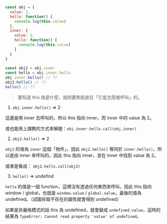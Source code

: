 ```js
const obj = {
  value: 1,
  hello: function() {
    console.log(this.value)
  },
  inner: {
    value: 2,
    hello: function() {
      console.log(this.value)
    }
  }
}
  
const obj2 = obj.inner
const hello = obj.inner.hello
obj.inner.hello() // ??
obj2.hello() // ??
hello() // ??
```

> 要知道 this 值是什麼，就把要焦點放在「它是怎麼被呼叫」的。

1. `obj.inner.hello()` => 2

這邊是用 inner 去呼叫的，所以 this 指向 inner，而 inner 中的 value 為 2。

或也能用上課教的方式來解題：`obj.inner.hello.call(obj.inner)`

2. `obj2.hello()` => 2

`obj2` 的值為 `inner` 這個「物件」，因此 `obj2.hello()` 等同於 `inner.hello()`，所以是由 inner 來呼叫的，因此 this 指向 inner，並在 inner 中找到 value 為 2。

或者是看成： `obj2.hello.call(obj2)` 

3. `hello()` => undefind

`hello` 的值是一個 function，這裡沒有透過任何東西來呼叫，因此 this 指向 window / global，也就是 `window.value` / `global.value`，最後的值為 undefined。（試圖存取不存在的屬性就會得到 undefined）

如果是非嚴格模式的話 this 為 undefined，就會變成 `undefined.value`，這時的結果為 `TypeError: Cannot read property 'value' of undefined`。



